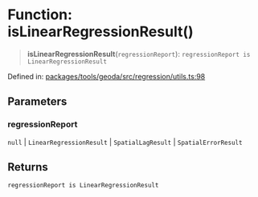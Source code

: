 # Function: isLinearRegressionResult()

> **isLinearRegressionResult**(`regressionReport`): `regressionReport is LinearRegressionResult`

Defined in: [packages/tools/geoda/src/regression/utils.ts:98](https://github.com/GeoDaCenter/openassistant/blob/28e38a23cf528ccfe10391135d12fba8d3e385da/packages/tools/geoda/src/regression/utils.ts#L98)

## Parameters

### regressionReport

`null` | `LinearRegressionResult` | `SpatialLagResult` | `SpatialErrorResult`

## Returns

`regressionReport is LinearRegressionResult`
